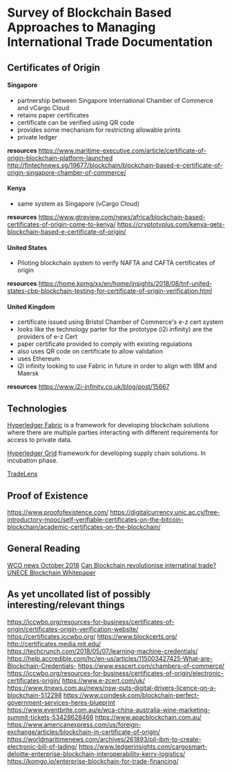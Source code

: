# Survey of Blockchain Based Approaches to Managing International Trade Documentation

## Certificates of Origin 

#### Singapore

  - partnership between Singapore International Chamber of Commerce and vCargo Cloud
  - retains paper certificates
  - certificate can be verified using QR code
  - provides some mechanism for restricting allowable prints
  - private ledger

**resources**
https://www.maritime-executive.com/article/certificate-of-origin-blockchain-platform-launched
http://fintechnews.sg/19677/blockchain/blockchain-based-e-certificate-of-origin-singapore-chamber-of-commerce/

#### Kenya

- same system as Singapore (vCargo Cloud)

**resources**
https://www.gtreview.com/news/africa/blockchain-based-certificates-of-origin-come-to-kenya/
https://cryptotvplus.com/kenya-gets-blockchain-based-e-certificate-of-origin/

#### United States

- Piloting blockchain system to verify NAFTA and CAFTA certificates of origin 

**resources**
https://home.kpmg/xx/en/home/insights/2018/08/tnf-united-states-cbp-blockchain-testing-for-certificate-of-origin-verification.html

#### United Kingdom

  - certificate issued using Bristol Chamber of Commerce's e-z cert system
  - looks like the technology parter for the prototype (i2i infinity) are the providers of e-z Cert
  - paper certificate provided to comply with existing regulations
  - also uses QR code on certificate to allow validation
  - uses Ethereum
  - i2i infinity looking to use Fabric in future in order to align with IBM and Maersk

**resources**
https://www.i2i-infinity.co.uk/blog/post/15667


## Technologies

[Hyperledger Fabric](https://www.hyperledger.org/projects/fabric) is a framework for developing blockchain solutions where there are multiple parties interacting with different requirements for access to private data. 

[Hyperledger Grid](https://www.hyperledger.org/blog/2019/01/22/announcing-hyperledger-grid-a-new-project-to-help-build-and-deliver-supply-chain-solutions) framework for developing supply chain solutions. In incubation phase. 

[TradeLens](https://www.tradelens.com/)


## Proof of Existence
https://www.proofofexistence.com/
https://digitalcurrency.unic.ac.cy/free-introductory-mooc/self-verifiable-certificates-on-the-bitcoin-blockchain/academic-certificates-on-the-blockchain/

## General Reading

[WCO news October 2018](https://mag.wcoomd.org/uploads/2018/10/WCO_News_87.pdf)
[Can Blockchain revolutionise internatinal trade?](https://www.wto.org/english/res_e/booksp_e/blockchainrev18_e.pdf)
[UNECE Blockchain Whitepaper](https://uncefact.unece.org/display/uncefactpublicreview/Public+Review%3A+Blockchain+Whitepaper)

## As yet uncollated list of possibly interesting/relevant things


https://iccwbo.org/resources-for-business/certificates-of-origin/certificates-origin-verification-website/
https://certificates.iccwbo.org/
https://www.blockcerts.org/
http://certificates.media.mit.edu/
https://techcrunch.com/2018/05/07/learning-machine-credentials/
https://help.accredible.com/hc/en-us/articles/115003427425-What-are-Blockchain-Credentials-
https://www.esscert.com/chambers-of-commerce/
https://iccwbo.org/resources-for-business/certificates-of-origin/electronic-certificates-origin/
https://www.e-zcert.com/uk/
https://www.itnews.com.au/news/nsw-puts-digital-drivers-licence-on-a-blockchain-512298
https://www.coindesk.com/blockchain-perfect-government-services-heres-blueprint
https://www.eventbrite.com.au/e/wca-china-australia-wine-marketing-summit-tickets-53428628466
https://www.apacblockchain.com.au/
https://www.americanexpress.com/us/foreign-exchange/articles/blockchain-in-certificate-of-origin/
https://worldmaritimenews.com/archives/261893/pil-ibm-to-create-electronic-bill-of-lading/
https://www.ledgerinsights.com/cargosmart-deloitte-enterprise-blockchain-interoperability-kerry-logistics/
https://komgo.io/enterprise-blockchain-for-trade-financing/
